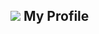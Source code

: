 ## <div><img src="https://acegif.com/wp-content/uploads/2021/4fh5wi/welcome-15.gif"> My Profile</div>
